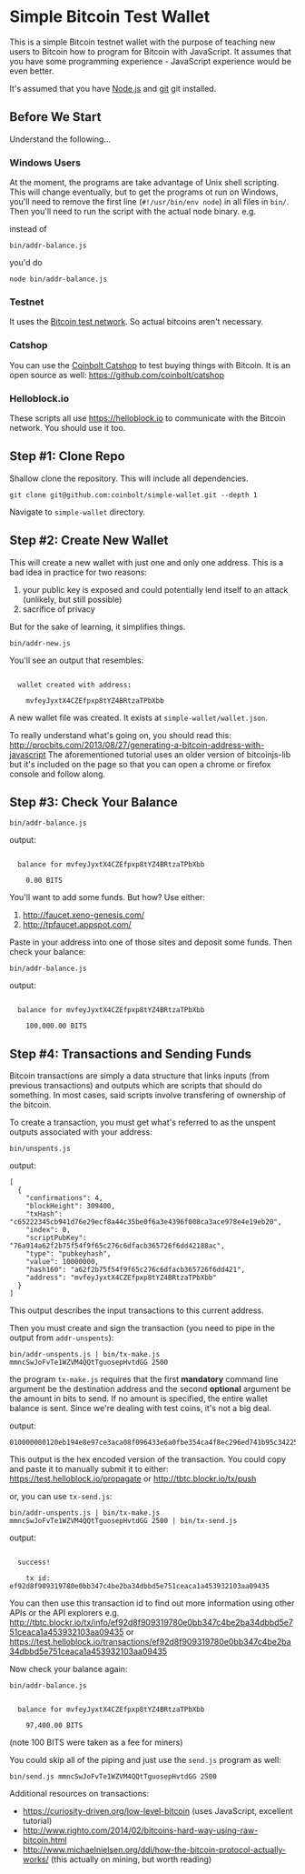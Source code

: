 Simple Bitcoin Test Wallet
==========================

This is a simple Bitcoin testnet wallet with the purpose of teaching new users to Bitcoin how to program for Bitcoin with JavaScript. It assumes that you have some programming experience - JavaScript experience would be even better.

It's assumed that you have [Node.js](http://nodejs.org/download/) and [git](http://git-scm.com/downloads) git installed.


Before We Start
---------------

Understand the following...

### Windows Users

At the moment, the programs are take advantage of Unix shell scripting. This will change eventually, but to get the programs ot run on Windows, you'll need to remove the first line (`#!/usr/bin/env node`) in all files in `bin/`. Then you'll need to run the script with the actual node binary. e.g.

instead of 

    bin/addr-balance.js

you'd do

    node bin/addr-balance.js


### Testnet

It uses the [Bitcoin test network](https://en.bitcoin.it/wiki/Testnet). So actual bitcoins aren't necessary. 


### Catshop

You can use the [Coinbolt Catshop](https://www.coinbolt.com/catshop/) to test buying things with Bitcoin. It is an open source as well: https://github.com/coinbolt/catshop


### Helloblock.io

These scripts all use https://helloblock.io to communicate with the Bitcoin network. You should use it too.


Step #1: Clone Repo
-------------------

Shallow clone the repository. This will include all dependencies.

    git clone git@github.com:coinbolt/simple-wallet.git --depth 1


Navigate to `simple-wallet` directory.



Step #2: Create New Wallet
--------------------------

This will create a new wallet with just one and only one address. This is a bad idea in practice for two reasons:

1. your public key is exposed and could potentially lend itself to an attack (unlikely, but still possible)
2. sacrifice of privacy 

But for the sake of learning, it simplifies things.

    bin/addr-new.js


You'll see an output that resembles:

```

  wallet created with address:

    mvfeyJyxtX4CZEfpxp8tYZ4BRtzaTPbXbb

```

A new wallet file was created. It exists at `simple-wallet/wallet.json`. 

To really understand what's going on, you should read this: http://procbits.com/2013/08/27/generating-a-bitcoin-address-with-javascript The aforementioned tutorial uses an older version of bitcoinjs-lib but it's included on the page so that you can open a chrome or firefox console and follow along.



Step #3: Check Your Balance
---------------------------

    bin/addr-balance.js

output:

```

  balance for mvfeyJyxtX4CZEfpxp8tYZ4BRtzaTPbXbb

    0.00 BITS

```

You'll want to add some funds. But how? Use either:

1. http://faucet.xeno-genesis.com/
2. http://tpfaucet.appspot.com/

Paste in your address into one of those sites and deposit some funds. Then check your balance:

    bin/addr-balance.js

output:

```

  balance for mvfeyJyxtX4CZEfpxp8tYZ4BRtzaTPbXbb

    100,000.00 BITS

```


Step #4: Transactions and Sending Funds
---------------------------------------

Bitcoin transactions are simply a data structure that links inputs (from previous transactions) and outputs which are scripts that should do something. In most cases, said scripts involve transfering of ownership of the bitcoin.

To create a transaction, you must get what's referred to as the unspent outputs associated with your address:

    bin/unspents.js

output:

```
[
  {
    "confirmations": 4,
    "blockHeight": 309400,
    "txHash": "c65222345cb941d76e29ecf8a44c35be0f6a3e4396f008ca3ace978e4e19eb20",
    "index": 0,
    "scriptPubKey": "76a914a62f2b75f54f9f65c276c6dfacb365726f6dd42188ac",
    "type": "pubkeyhash",
    "value": 10000000,
    "hash160": "a62f2b75f54f9f65c276c6dfacb365726f6dd421",
    "address": "mvfeyJyxtX4CZEfpxp8tYZ4BRtzaTPbXbb"
  }
]
```

This output describes the input transactions to this current address.

Then you must create and sign the transaction (you need to pipe in the output from `addr-unspents`):

    bin/addr-unspents.js | bin/tx-make.js mmncSwJoFvTe1WZVM4QQtTguosepHvtdGG 2500

the program `tx-make.js` requires that the first **mandatory** command line argument be the destination address and the second **optional** argument be the amount in bits to send. If no amount is specified, the entire wallet balance is sent. Since we're dealing with test coins, it's not a big deal.

output:

```
010000000120eb194e8e97ce3aca08f096433e6a0fbe354ca4f8ec296ed741b95c342252c6000000006a473044022073fdaa1b45bc24a92da95ff28515a970888fbfc8924f3fe949a6fc2ed8fe3637022005f8305f28ab0834eaea787c0d9266156a619907482154bfff3a4b8c9c597971012102006f39d9a3938e9e151e0b5ca72226113d9d5c912c1667f5d258e187171d6f5effffffff0290d00300000000001976a91444c6d7c083cb9bf85c206f2fe2a6093af8a2b50b88ace09e9400000000001976a914a62f2b75f54f9f65c276c6dfacb365726f6dd42188ac00000000
```

This output is the hex encoded version of the transaction. You could copy and paste it to manually submit it to either: https://test.helloblock.io/propagate or http://tbtc.blockr.io/tx/push

or, you can use `tx-send.js`:

    bin/addr-unspents.js | bin/tx-make.js mmncSwJoFvTe1WZVM4QQtTguosepHvtdGG 2500 | bin/tx-send.js    

output:

```

  success!

    tx id: ef92d8f909319780e0bb347c4be2ba34dbbd5e751ceaca1a453932103aa09435

```

You can then use this transaction id to find out more information using other APIs or the API explorers e.g. http://tbtc.blockr.io/tx/info/ef92d8f909319780e0bb347c4be2ba34dbbd5e751ceaca1a453932103aa09435 or https://test.helloblock.io/transactions/ef92d8f909319780e0bb347c4be2ba34dbbd5e751ceaca1a453932103aa09435

Now check your balance again:

    bin/addr-balance.js

```

  balance for mvfeyJyxtX4CZEfpxp8tYZ4BRtzaTPbXbb

    97,400.00 BITS

```

(note 100 BITS were taken as a fee for miners)

You could skip all of the piping and just use the `send.js` program as well:

    bin/send.js mmncSwJoFvTe1WZVM4QQtTguosepHvtdGG 2500


Additional resources on transactions:

- https://curiosity-driven.org/low-level-bitcoin (uses JavaScript, excellent tutorial)
- http://www.righto.com/2014/02/bitcoins-hard-way-using-raw-bitcoin.html 
- http://www.michaelnielsen.org/ddi/how-the-bitcoin-protocol-actually-works/ (this actually on mining, but worth reading)